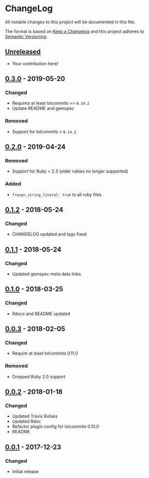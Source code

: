 # ChangeLog

All notable changes to this project will be documented in this file.

The format is based on [Keep a Changelog][KeepAChangelog] and this
project adheres to [Semantic Versioning][Semver].

## [Unreleased]

- Your contribution here!

## [0.3.0] - 2019-05-20
### Changed
- Requires at least lolcommits >= `0.14.2`
- Update README and gemspec

### Removed
- Support for lolcommits < `0.14.2`

## [0.2.0] - 2019-04-24
### Removed
- Support for Ruby < 2.3 (older rubies no longer supported)

### Added
- `frozen_string_literal: true` to all ruby files

## [0.1.2] - 2018-05-24
### Changed
- CHANGELOG updated and tags fixed

## [0.1.1] - 2018-05-24
### Changed
- Updated gemspec meta data links.

## [0.1.0] - 2018-03-25
### Changed
- Rdocs and README updated

## [0.0.3] - 2018-02-05
### Changed
- Require at least lolcommits 0.11.0

### Removed
- Dropped Ruby 2.0 support

## [0.0.2] - 2018-01-18
### Changed
- Updated Travis Rubies
- Updated Rdoc
- Refactor plugin config for lolcommits 0.10.0
- README

## [0.0.1] - 2017-12-23
### Changed
- Initial release

[Unreleased]: https://github.com/lolcommits/lolcommits-sample_plugin/compare/v0.3.0...HEAD
[0.3.0]: https://github.com/lolcommits/lolcommits-sample_plugin/compare/v0.2.0...v0.3.0
[0.2.0]: https://github.com/lolcommits/lolcommits-sample_plugin/compare/v0.1.2...v0.2.0
[0.1.2]: https://github.com/lolcommits/lolcommits-sample_plugin/compare/v0.1.1...v0.1.2
[0.1.1]: https://github.com/lolcommits/lolcommits-sample_plugin/compare/v0.1.0...v0.1.1
[0.1.0]: https://github.com/lolcommits/lolcommits-sample_plugin/compare/v0.0.3...v0.1.0
[0.0.3]: https://github.com/lolcommits/lolcommits-sample_plugin/compare/v0.0.2...v0.0.3
[0.0.2]: https://github.com/lolcommits/lolcommits-sample_plugin/compare/v0.0.1...v0.0.2
[0.0.1]: https://github.com/lolcommits/lolcommits-sample_plugin/compare/47018cf...v0.0.1
[KeepAChangelog]: http://keepachangelog.com/en/1.0.0/
[Semver]: http://semver.org/spec/v2.0.0.html
